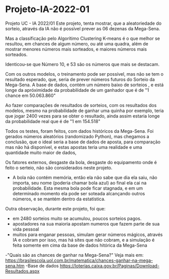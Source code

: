 # Projeto-IA-2022-01
Projeto UC - IA 2022/01
Este projeto, tenta mostrar, que a aleatoriedade do sorteio,
através da IA não é possível prever as 06 dezenas da Mega-Sena.


Mas a classificação pelo Algorítimo Clustering K-means é o que melhor
se resultou, em chances de algum número, ou até uma quadra, além de mostrar
menores números mais sorteados, e maiores números mais sorteados.

Identicou-se que Número 10, e 53 são os números que mais se destacam.


Com os outros modelos, o treinamento pode ser possível, mas não se tem o resultado esperado, que, seria 
de prever números futuros do Sorteio da Mega-Sena.
A base de dados, contém um número baixo de sorteios , e está longe da apróximidade da probabilidade de um ganhador
que é de "1 chance em 50.063.860"

Ao fazer comparações de resultados de sorteios, com os resultados dos modelos,
mesmo na probabilidade de ganhar uma quinha por exemplo, teria que jogar 2400 vezes
para se obter o resultado, ainda assim estaria longe da probabilidade real que é de "1 em 154.518"


Todos os testes, foram feitos, com dados históricos da Mega-Sena.
Foi gerados números aleatórios (randomizado Python), mas chegamos a conclusão, que o 
ideal seria a base de dados de aposta, para comparação mas não há disponível, e estas apostas 
teria uma realidade e uma quantidade muito maior de dados, 

Os fatores externos, desgaste da bola, desgaste do equipamento onde é feito o serteio, 
não são considerados neste projeto.
- A bola não contém memória, então ela não sabe que dia ela saiu, não importa,
seu nome (poderia chamar bola azul) ao final ela cai na probabilidade.
Esta mesma bola pode ficar stagnada, e em um determinado momento ela pode 
ser soteada alcançando outros números,  e se mantém dentro da estatística.



Outra observação, durante este projeto, foi que: 
- em 2480 sorteios muito se acumulou, poucos sorteios pagos.
- apostadores na sua maioria apostam numeros que fazem parte de sua vida pessoal
- muitos para enganar pessoas, simulam gerar números mágicos, através IA e cobram por isso,
  mas há sites que não cobram, e a simulação é feita somente em cima da base de dados hitórica da Mega-Sena
  


-"Quais são as chances de ganhar na Mega-Sena?"
Veja mais em: https://brasilescola.uol.com.br/matematica/chances-ganhar-na-mega-sena.htm
-Base de dados
https://loterias.caixa.gov.br/Paginas/Download-Resultados.aspx


